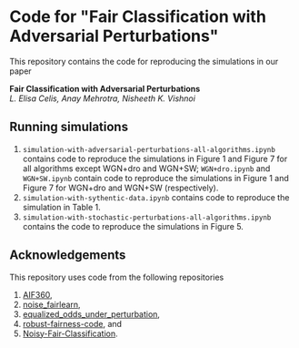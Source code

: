 # Code for "Fair Classification with Adversarial Perturbations"

This repository contains the code for reproducing the simulations in our paper

**Fair Classification with Adversarial Perturbations**<br>
*L. Elisa Celis, Anay Mehrotra, Nisheeth K. Vishnoi*<br>

## Running simulations
1. `simulation-with-adversarial-perturbations-all-algorithms.ipynb` contains code to reproduce the simulations in Figure 1 and Figure 7 for all algorithms except WGN+dro and WGN+SW; `WGN+dro.ipynb` and `WGN+SW.ipynb` contain code to reproduce the simulations in Figure 1 and Figure 7 for WGN+dro and WGN+SW (respectively).
2. `simulation-with-sythentic-data.ipynb` contains code to reproduce the simulation in Table 1.
3. `simulation-with-stochastic-perturbations-all-algorithms.ipynb` contains the code to reproduce the simulations in Figure 5.


## Acknowledgements
This repository uses code from the following repositories 
1. [AIF360](https://github.com/Trusted-AI/AIF360),
2. [noise_fairlearn](https://github.com/AIasd/noise_fairlearn),
3. [equalized_odds_under_perturbation](https://github.com/matthklein/equalized_odds_under_perturbation),
4. [robust-fairness-code](https://github.com/wenshuoguo/robust-fairness-code), and
5. [Noisy-Fair-Classification](https://github.com/vijaykeswani/Noisy-Fair-Classification).
